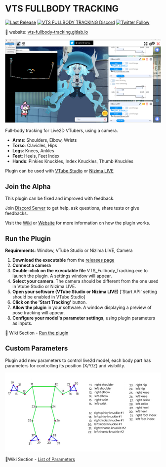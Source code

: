 # VTS FULLBODY TRACKING

[discord-link]: https://discord.gg/9K9gejWQ3s
[![Last Release][github-release-badge]](https://github.com/jellydreams/VTS-Fullbody-Tracking/releases)
[![VTS FULLBODY TRACKING Discord][discord-badge]](https://discord.gg/9K9gejWQ3s)
[![Twitter Follow][twitter-badge]](https://twitter.com/_JellyDreams_)

🔗 website: [vts-fullbody-tracking.gitlab.io](https://vts-fullbody-tracking.gitlab.io/) 

![Demo Tracking Arms](readme_img/Demo_Tracking_Arms.png)

[discord-badge]: https://img.shields.io/badge/Join_Discord-indigo?logo=discord&logoColor=white&color=7289da
[twitter-badge]: https://img.shields.io/twitter/follow/_JellyDreams_.svg?style=social
[github-release-badge]: https://img.shields.io/github/v/release/jellydreams/VTS-Fullbody-Tracking?label=ALPHA%20release

Full-body tracking for Live2D VTubers, using a camera.
- **Arms**: Shoulders, Elbow, Wrists
- **Torso**: Clavicles, Hips
- **Legs**: Knees, Ankles
- **Feet**: Heels, Feet Index
- **Hands**: Pinkies Knuckles, Index Knuckles, Thumb Knuckles

Plugin can be used with [VTube Studio](https://denchisoft.com/) or [Nizima LIVE](https://nizimalive.com/en/)

## Join the Alpha
This plugin can be fixed and improved with feedback.

Join [Discord Server](https://discord.gg/9K9gejWQ3s) to get help, ask questions, share tests or give feedbacks.<br>

Visit the [Wiki](https://github.com/jellydreams/VTS-Fullbody-Tracking/wiki) or [Website](https://vts-fullbody-tracking.gitlab.io/) for more information on how the plugin works.

## Run the Plugin

**Requirements**: Window, VTube Studio or Nizima LIVE, Camera

1. **Download the executable** from the [releases page](https://github.com/jellydreams/VTS-Fullbody-Tracking/releases)
1. **Connect a camera**
1. **Double-click on the executable file** VTS_Fullbody_Tracking.exe to launch the plugin. A settings window will appear.
1. **Select your camera**. The camera should be different from the one used in Vtube Studio or Nizima LIVE.
1. **Open your software (VTube Studio or Nizima LIVE)** ['Start API' setting should be enabled in VTube Studio]
1. **Click on the 'Start Tracking'** button.
1. **Allow the plugin** in your software. A window displaying a preview of pose tracking will appear.
1. **Configure your model's parameter settings**, using plugin parameters as inputs.

📖 Wiki Section - [Run the plugin](https://github.com/jellydreams/VTS-Fullbody-Tracking/wiki/Run-the-plugin)

## Custom Parameters
Plugin add new parameters to control live2d model, each body part has parameters for controlling its position (X/Y/Z) and visibility.

![List Bodyparts MediaPipe](readme_img/list_bodyparts.png)

📖Wiki Section - [List of Parameters](https://github.com/jellydreams/VTS-Fullbody-Tracking/wiki/Custom-Parameters)





